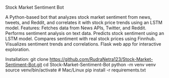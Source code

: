 Stock Market Sentiment Bot

A Python-based bot that analyzes stock market sentiment from news, tweets, and Reddit, and correlates it with stock price trends using an LSTM model.
Features:
  Fetches data from News APIs, Twitter, and Reddit.
  Performs sentiment analysis on text data.
  Predicts stock sentiment using an LSTM model.
  Compares sentiment with real stock prices using Finnhub.
  Visualizes sentiment trends and correlations.
  Flask web app for interactive exploration.

Installation:
  git clone https://github.com/RudraNetra123/Stock-Market-Sentiment-Bot.git
  cd Stock-Market-Sentiment-Bot
  python -m venv venv
  source venv/bin/activate   # Mac/Linux
  pip install -r requirements.txt
  
